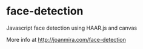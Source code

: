 # face-detection
Javascript face detection using HAAR.js and canvas

More info at http://joanmira.com/face-detection
